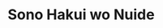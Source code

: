 --- 
title: "Sono Hakui wo Nuide"
publishdate: "2019-3-9T16:48:46+02:00"
src: "https://365manga.net/manga/sono-hakui-wo-nuide"
image: "https://data.365manga.net/images/thumbnails/24756-sono-hakui-wo-nuide.jpg"
description: "[One shot anthology] She's afraid of her 'white jacket' chemistry teacher...She's out of breath just by merely passing him! And now, she's got supplementary classes with him close by in the same room! What is she to do?? Four other short stories are included in this love story anthology by Sakurakouji Kanoko. Be swept away as a 'Partner in Crime' when a precious school statue goes missing, or discover just…"
---
